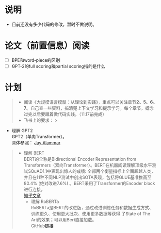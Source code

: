 # 说明

- 目前还没有多少代码的修改，暂时不做说明。

# 论文（前置信息）阅读

- [ ] BPE和word-piece的区别
- [ ] GPT-2的full scoring和partial scoring指的是什么

# 计划

> - 阅读《大规模语言模型：从理论到实践》，重点可以关注章节**2、5、6、7**。自己查一些资料，搞清楚上下文学习和提示学习。每个章节，概念过完以后要跟着做代码实践。（11.17前完成）
> - 飞书上的要求：
    >

- 理解 GPT2\
  GPT2（单向Transformer）。\
  具体参照：
  [Jay Alammar](https://jalammar.github.io/illustrated-gpt2/)

> - 理解 BERT\
    BERT的全称是Bidirectional Encoder Representation from
    Transformers（双向Transformer）。BERT在机器阅读理解顶级水平测试SQuAD1.1中表现出惊人的成绩:
    全部两个衡量指标上全面超越人类，并且在11种不同NLP测试中创出SOTA表现，包括将GLUE基准推高至80.4% (绝对改进7.6%)
    。BERT采用了Transformer的Encoder block 进行连接。\
    [知乎文章](https://zhuanlan.zhihu.com/p/103226488)
>   - 理解 RoBERTa\
      RoBERTa是BERT的改进版，通过改进训练任务和数据生成方式、训练更久、使用更大批次、使用更多数据等获得 了State of The
      Art的效果；可以用Bert直接加载。\
      GitHub[链接](https://github.com/brightmart/roberta_zh)
